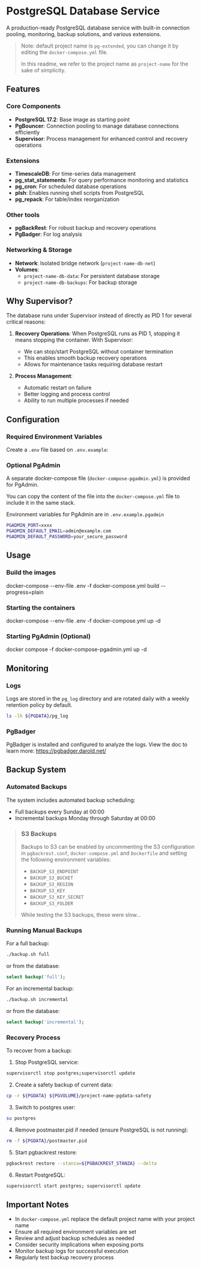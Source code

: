 # PostgreSQL Database Service

A production-ready PostgreSQL database service with built-in connection pooling, monitoring, backup solutions, and various extensions.

> Note: default project name is `pg-extended`, you can change it by editing the `docker-compose.yml` file.
>
> In this readme, we refer to the project name as `project-name` for the sake of simplicity.

## Features

### Core Components

- **PostgreSQL 17.2**: Base image as starting point
- **PgBouncer**: Connection pooling to manage database connections efficiently
- **Supervisor**: Process management for enhanced control and recovery operations

### Extensions
- **TimescaleDB**: For time-series data management
- **pg_stat_statements**: For query performance monitoring and statistics
- **pg_cron**: For scheduled database operations
- **plsh**: Enables running shell scripts from PostgreSQL
- **pg_repack**: For table/index reorganization

### Other tools
- **pgBackRest**: For robust backup and recovery operations
- **PgBadger**: For log analysis

### Networking & Storage

- **Network**: Isolated bridge network (`project-name-db-net`)
- **Volumes**:
  - `project-name-db-data`: For persistent database storage
  - `project-name-db-backups`: For backup storage


## Why Supervisor?

The database runs under Supervisor instead of directly as PID 1 for several critical reasons:

1. **Recovery Operations**: When PostgreSQL runs as PID 1, stopping it means stopping the container. With Supervisor:
   - We can stop/start PostgreSQL without container termination
   - This enables smooth backup recovery operations
   - Allows for maintenance tasks requiring database restart

2. **Process Management**:
   - Automatic restart on failure
   - Better logging and process control
   - Ability to run multiple processes if needed

## Configuration

### Required Environment Variables

Create a `.env` file based on `.env.example`:

### Optional PgAdmin

A separate docker-compose file (`docker-compose-pgadmin.yml`) is provided for PgAdmin.

You can copy the content of the file into the `docker-compose.yml` file to include it in the same stack.

Environment variables for PgAdmin are in `.env.example.pgadmin`

```bash
PGADMIN_PORT=xxxx
PGADMIN_DEFAULT_EMAIL=admin@example.com
PGADMIN_DEFAULT_PASSWORD=your_secure_password
```

## Usage

### Build the images

docker-compose --env-file .env -f docker-compose.yml build --progress=plain

### Starting the containers

docker-compose --env-file .env -f docker-compose.yml up -d

### Starting PgAdmin (Optional)

docker compose -f docker-compose-pgadmin.yml up -d

## Monitoring

### Logs

Logs are stored in the `pg_log` directory and are rotated daily with a weekly retention policy by default.

```bash
ls -lh ${PGDATA}/pg_log
```

### PgBadger

PgBadger is installed and configured to analyze the logs.
View the doc to learn more: https://pgbadger.darold.net/

## Backup System

### Automated Backups

The system includes automated backup scheduling:
- Full backups every Sunday at 00:00
- Incremental backups Monday through Saturday at 00:00

> ### S3 Backups
> Backups to S3 can be enabled by uncommenting the S3 configuration in `pgbackrest.conf`, `docker-compose.yml` and `Dockerfile` and setting the following environment variables:
> 
> - `BACKUP_S3_ENDPOINT`
> - `BACKUP_S3_BUCKET`
> - `BACKUP_S3_REGION`
> - `BACKUP_S3_KEY`
> - `BACKUP_S3_KEY_SECRET`
> - `BACKUP_S3_FOLDER`
> 
> While testing the S3 backups, these were slow...

### Running Manual Backups

For a full backup:
```bash
./backup.sh full
```
or from the database:
```sql
select backup('full');
```

For an incremental backup:
```bash
./backup.sh incremental
```
or from the database:
```sql
select backup('incremental');
```
### Recovery Process

To recover from a backup:

1. Stop PostgreSQL service:
```bash
supervisorctl stop postgres;supervisorctl update
```

2. Create a safety backup of current data:
```bash
cp -r ${PGDATA} ${PGVOLUME}/project-name-pgdata-safety
```

3. Switch to postgres user:
```bash
su postgres
```

4. Remove postmaster.pid if needed (ensure PostgreSQL is not running):
```bash
rm -f ${PGDATA}/postmaster.pid
```

5. Start pgbackrest restore:
```bash
pgbackrest restore --stanza=${PGBACKREST_STANZA} --delta
```

6. Restart PostgreSQL:
```bash
supervisorctl start postgres; supervisorctl update
```


## Important Notes

- In `docker-compose.yml` replace the default project name with your project name
- Ensure all required environment variables are set
- Review and adjust backup schedules as needed
- Consider security implications when exposing ports
- Monitor backup logs for successful execution
- Regularly test backup recovery process